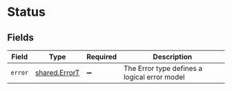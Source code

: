 # Status


## Fields

| Field                                                 | Type                                                  | Required                                              | Description                                           |
| ----------------------------------------------------- | ----------------------------------------------------- | ----------------------------------------------------- | ----------------------------------------------------- |
| `error`                                               | [shared.ErrorT](../../../sdk/models/shared/errort.md) | :heavy_minus_sign:                                    | The Error type defines a logical error model          |